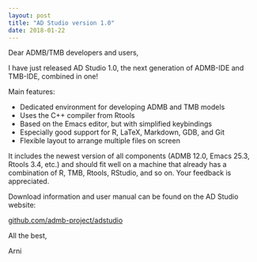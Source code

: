 ```yaml
---
layout: post
title: "AD Studio version 1.0"
date: 2018-01-22
---
```


Dear ADMB/TMB developers and users,

I have just released AD Studio 1.0, the next generation of ADMB-IDE and
TMB-IDE, combined in one!

Main features:

- Dedicated environment for developing ADMB and TMB models
- Uses the C++ compiler from Rtools
- Based on the Emacs editor, but with simplified keybindings
- Especially good support for R, LaTeX, Markdown, GDB, and Git
- Flexible layout to arrange multiple files on screen

It includes the newest version of all components (ADMB 12.0, Emacs 25.3,
Rtools 3.4, etc.) and should fit well on a machine that already has a
combination of R, TMB, Rtools, RStudio, and so on. Your feedback is
appreciated.

Download information and user manual can be found on the AD Studio website:

[github.com/admb-project/adstudio](https://github.com/admb-project/adstudio)

All the best,

Arni
